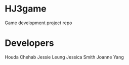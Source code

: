 HJ3game
=======

Game development project repo

Developers
==========
Houda Chehab 
Jessie Leung
Jessica Smith
Joanne Yang